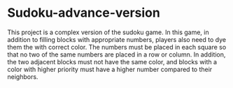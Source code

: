 # Sudoku-advance-version
This project is a complex version of the sudoku game. In this game, in addition to filling blocks with appropriate numbers, players also need to dye them the with correct color.
The numbers must be placed in each square so that no two of the same numbers are placed in a row or column. In addition, the two adjacent blocks must not have the same color, and blocks with a color with higher priority must have a higher number compared to their neighbors.
